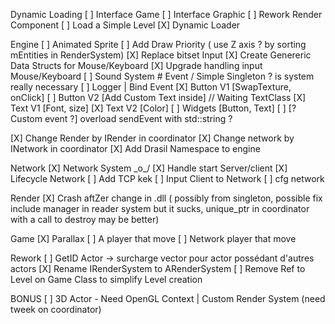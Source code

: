 Dynamic Loading
[ ] Interface Game
[ ] Interface Graphic
[ ] Rework Render Component
[ ] Load a Simple Level
[X] Dynamic Loader

Engine
[ ] Animated Sprite
[ ] Add Draw Priority ( use Z axis ? by sorting mEntities in RenderSystem)
[X] Replace bitset Input
[X] Create Genereric Data Structs for Mouse/Keyboard
[X] Upgrade handling input Mouse/Keyboard
[ ] Sound System # Event / Simple Singleton ? is system really necessary
[ ] Logger | Bind Event
[X] Button V1 [SwapTexture, onClick]
[ ] Button V2 [Add Custom Text inside] // Waiting TextClass
[X] Text V1 [Font, size]
[X] Text V2 [Color]
[ ] Widgets [Button, Text]
[ ] [? Custom event ?] overload sendEvent with std::string ?

[X] Change Render by IRender in coordinator
[X] Change network by INetwork in coordinator
[X] Add Drasil Namespace to engine

Network
[X] Network System \_o_/
[X] Handle start Server/client
[X] Lifecycle Network
[ ] Add TCP kek
[ ] Input Client to Network
[ ] cfg network

Render
[X] Crash aftZer change in .dll ( possibly from singleton, possible fix include manager in reader system but it sucks, unique_ptr in coordinator with a call to destroy may be better)

Game
[X] Parallax
[ ] A player that move
[ ] Network player that move

Rework
[ ] GetID Actor -> surcharge vector pour actor possédant d'autres actors
[X] Rename IRenderSystem to ARenderSystem
[ ] Remove Ref to Level on Game Class to simplify Level creation

BONUS
[ ] 3D Actor - Need OpenGL Context | Custom Render System (need tweek on coordinator)